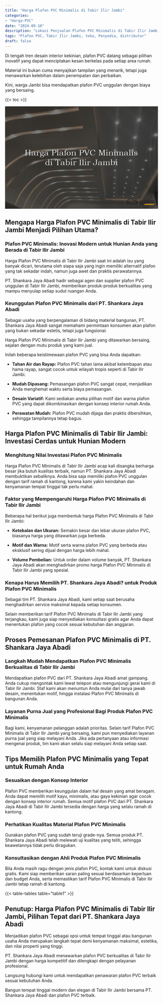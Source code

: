 ```yaml
---
title: "Harga Plafon PVC Minimalis di Tabir Ilir Jambi"
categories: 
- "Harga-PVC"
date: "2024-09-10"
description: "Lokasi Penjualan Plafon PVC Minimalis di Tabir Ilir Jambi untuk tempat tinggal, office, serta toko. Material terbaik, pilihan motif, pilihan warna menarik, beserta layanan pemasangan oleh teknisi berpengalaman serta garansi resmi!|Jasa penjualan Plafon PVC Minimalis di Tabir Ilir Jambi bagi kebutuhan rumah, office, atau gerai, beserta material unggulan dan instalasi oleh tenaga ahli ahli serta kepastian resmi.|Pilihan Plafon PVC Minimalis di Tabir Ilir Jambi yang andal bagi hunian, kantor, serta gerai, bersama material unggulan dan pemasangan ditangani oleh tenaga ahli profesional serta garansi resmi.|Penyediaan Plafon PVC Minimalis di Tabir Ilir Jambi bagi hunian, office, serta gerai, beserta panel terbaik dan instalasi ditangani oleh tenaga ahli ahli, dilengkapi dengan jaminan resmi.}"
tags: "Plafon PVC, Tabir Ilir Jambi, toko, Penyedia, distributor"
draft: false
---
```


Di tengah tren desain interior kekinian, plafon PVC datang sebagai pilihan inovatif yang dapat menciptakan kesan berkelas pada setiap area rumah.

Material ini bukan cuma menyajikan tampilan yang menarik, tetapi juga menawarkan kelebihan dalam penempatan dan perbaikan.

Kini, warga Jambi bisa mendapatkan plafon PVC unggulan dengan biaya yang bersaing.

{{< toc >}}

![Harga Plafon PVC Minimalis di Tabir Ilir Jambi](/images/Harga-PVC/Harga-Plafon-PVC-Minimalis-di-Tabir-Ilir-Jambi.png)


## Mengapa Harga Plafon PVC Minimalis di Tabir Ilir Jambi Menjadi Pilihan Utama?

### Plafon PVC Minimalis: Inovasi Modern untuk Hunian Anda yang Berada di Tabir Ilir Jambi

Harga Plafon PVC Minimalis di Tabir Ilir Jambi saat ini adalah isu yang banyak dicari, terutama oleh siapa saja yang ingin memiliki alternatif plafon yang tak sekadar indah, namun juga awet dan praktis perawatannya.

PT. Shankara Jaya Abadi hadir sebagai agen dan supplier plafon PVC unggulan di Tabir Ilir Jambi, memberikan produk-produk berkualitas yang mampu menyulap setiap sudut ruangan Anda.

### Keunggulan Plafon PVC Minimalis dari PT. Shankara Jaya Abadi

Sebagai usaha yang berpengalaman di bidang material bangunan, PT. Shankara Jaya Abadi sangat memahami permintaan konsumen akan plafon yang bukan sekadar estetis, tetapi juga fungsional.

Harga Plafon PVC Minimalis di Tabir Ilir Jambi yang ditawarkan bersaing, sejalan dengan mutu produk yang kami jual.

Inilah beberapa keistimewaan plafon PVC yang bisa Anda dapatkan:

- **Tahan Air dan Rayap:** Plafon PVC tahan lama akibat kelembapan atau hama rayap, sangat cocok untuk wilayah tropis seperti di Tabir Ilir Jambi.

- **Mudah Dipasang:** Pemasangan plafon PVC sangat cepat, menjadikan Anda menghemat waktu serta biaya pemasangan.

- **Desain Variatif:** Kami sediakan aneka pilihan motif dan warna plafon PVC yang dapat dikombinasikan dengan konsep interior rumah Anda.

- **Perawatan Mudah:** Plafon PVC mudah dijaga dan praktis dibersihkan, sehingga tampilannya tetap bagus.

## Harga Plafon PVC Minimalis di Tabir Ilir Jambi: Investasi Cerdas untuk Hunian Modern

### Menghitung Nilai Investasi Plafon PVC Minimalis

Harga Plafon PVC Minimalis di Tabir Ilir Jambi acap kali disangka berharga besar jika butuh kualitas terbaik, namun PT. Shankara Jaya Abadi membuktikan sebaliknya. Anda bisa saja memiliki plafon PVC unggulan dengan tarif ramah di kantong, karena kami yakin keindahan dan kenyamanan tempat tinggal tak perlu mahal.

### Faktor yang Mempengaruhi Harga Plafon PVC Minimalis di Tabir Ilir Jambi

Beberapa hal berikut juga membentuk harga Plafon PVC Minimalis di Tabir Ilir Jambi:

- **Ketebalan dan Ukuran:** Semakin besar dan lebar ukuran plafon PVC, biasanya harga yang ditawarkan juga berbeda.

- **Motif dan Warna:** Motif serta warna plafon PVC yang berbeda atau eksklusif sering dijual dengan harga lebih mahal.

- **Volume Pembelian:** Untuk order dalam volume banyak, PT. Shankara Jaya Abadi akan menghadirkan promo harga Plafon PVC Minimalis di Tabir Ilir Jambi yang spesial.

### Kenapa Harus Memilih PT. Shankara Jaya Abadi? untuk Produk Plafon PVC Minimalis

Sebagai tim PT. Shankara Jaya Abadi, kami setiap saat berusaha menghadirkan service maksimal kepada setiap konsumen.

Selain memberikan tarif Plafon PVC Minimalis di Tabir Ilir Jambi yang terjangkau, kami juga siap menyediakan konsultasi gratis agar Anda dapat menentukan plafon yang cocok sesuai kebutuhan dan anggaran.

## Proses Pemesanan Plafon PVC Minimalis di PT. Shankara Jaya Abadi

### Langkah Mudah Mendapatkan Plafon PVC Minimalis Berkualitas di Tabir Ilir Jambi

Mendapatkan plafon PVC dari PT. Shankara Jaya Abadi amat gampang. Anda cukup mengontak kami lewat telepon atau mengunjungi gerai kami di Tabir Ilir Jambi. Staf kami akan menuntun Anda mulai dari tanya jawab desain, menentukan motif, hingga instalasi Plafon PVC Minimalis di bangunan Anda.

### Layanan Purna Jual yang Profesional Bagi Produk Plafon PVC Minimalis

Bagi kami, kenyamanan pelanggan adalah prioritas. Selain tarif Plafon PVC Minimalis di Tabir Ilir Jambi yang bersaing, kami pun menyediakan layanan purna jual yang siap melayani Anda. Jika ada pertanyaan atau informasi mengenai produk, tim kami akan selalu siap melayani Anda setiap saat.

## Tips Memilih Plafon PVC Minimalis yang Tepat untuk Rumah Anda

### Sesuaikan dengan Konsep Interior

Plafon PVC memberikan keunggulan dalam hal desain yang amat beragam. Anda dapat memilih motif kayu, minimalis, atau gaya kekinian agar cocok dengan konsep interior rumah. Semua motif plafon PVC dari PT. Shankara Jaya Abadi di Tabir Ilir Jambi tersedia dengan harga yang selalu ramah di kantong.

### Perhatikan Kualitas Material Plafon PVC Minimalis

Gunakan plafon PVC yang sudah teruji grade-nya. Semua produk PT. Shankara Jaya Abadi telah melewati uji kualitas yang teliti, sehingga keawetannya tidak perlu diragukan.

### Konsultasikan dengan Ahli Produk Plafon PVC Minimalis

Bila Anda masih ragu dengan jenis plafon PVC, kontak kami untuk diskusi gratis. Kami siap memberikan saran paling sesuai berdasarkan keperluan dan budget Anda, serta memastikan tarif Plafon PVC Minimalis di Tabir Ilir Jambi tetap ramah di kantong.

{{< table-tables table="table1" >}}

## Penutup: Harga Plafon PVC Minimalis di Tabir Ilir Jambi, Pilihan Tepat dari PT. Shankara Jaya Abadi

Menjadikan plafon PVC sebagai opsi untuk tempat tinggal atau bangunan usaha Anda merupakan langkah tepat demi kenyamanan maksimal, estetika, dan nilai properti yang tinggi.

PT. Shankara Jaya Abadi menawarkan plafon PVC berkualitas di Tabir Ilir Jambi dengan harga kompetitif dan dilengkapi dengan pelayanan profesional.

Langsung hubungi kami untuk mendapatkan penawaran plafon PVC terbaik sesuai kebutuhan Anda.

Bangun tempat tinggal modern dan elegan di Tabir Ilir Jambi bersama PT. Shankara Jaya Abadi dan plafon PVC terbaik.